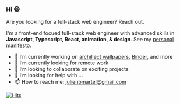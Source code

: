 ### Hi 😄

Are you looking for a full-stack web engineer? Reach out.

I'm a front-end focued full-stack web engineer with advanced skills in **Javascript, Typescript, React, animation, & design**. See my [personal manifesto](https://github.com/JulienMartel/JulienMartel/personal-manifesto.md).

- 🔭 I’m currently working on [archillect wallpapers](https://aw.jubag.dev), [Binder](https://binder.jubag.dev), and more
- 🌱 I’m currently looking for remote work
- 👯 I’m looking to collaborate on exciting projects
- 🤔 I’m looking for help with ...
- 📫 How to reach me: julienbmartel@gmail.com

[![Hits](https://hits.seeyoufarm.com/api/count/incr/badge.svg?url=https%3A%2F%2Fgithub.com%2FJulienMartel&count_bg=%23000000&title_bg=%23000000&icon=&icon_color=%23E7E7E7&title=hits&edge_flat=false)](https://hits.seeyoufarm.com)
